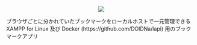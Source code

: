 <p align="center">
<img src="https://user-images.githubusercontent.com/25574701/70767978-9af8e180-1da6-11ea-8734-978994210223.png">
</p>
ブラウザごとに分かれていたブックマークをローカルホストで一元管理できる XAMPP for Linux 及び Docker (https://github.com/DOlDNa/lapi) 用のブックマークアプリ
